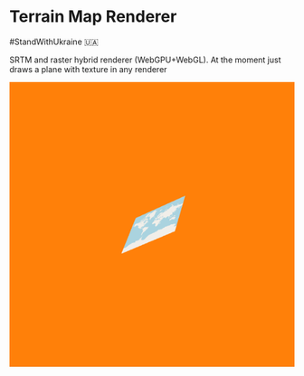 # Terrain Map Renderer

#StandWithUkraine 🇺🇦

SRTM and raster hybrid renderer (WebGPU+WebGL). At the moment just draws a plane with texture in any renderer

![Current Demo](github-assets\demo.gif)
